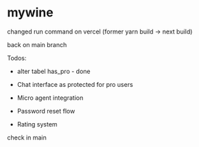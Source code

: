 # mywine

changed run command on vercel (former yarn build -> next build)

back on main branch

Todos: 
- alter tabel has_pro - done
- Chat interface as protected for pro users
- Micro agent integration

- Password reset flow

- Rating system

check in main
